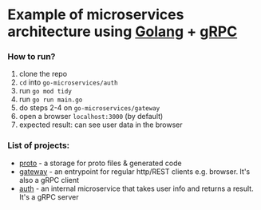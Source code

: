 # Example of microservices architecture using [Golang](https://go.dev/) + [gRPC](https://grpc.io/)

### How to run?
1. clone the repo
2. `cd` into `go-microservices/auth`
3. run `go mod tidy`
4. run `go run main.go`
5. do steps 2-4 on `go-microservices/gateway`
6. open a browser `localhost:3000` (by default)
7. expected result: can see user data in the browser

### List of projects:
- [proto](https://github.com/vadymbarabanov/go-microservices/tree/main/proto) - a storage for proto files & generated code
- [gateway](https://github.com/vadymbarabanov/go-microservices/tree/main/gateway) - an entrypoint for regular http/REST clients e.g. browser. It's also a gRPC client
- [auth](https://github.com/vadymbarabanov/go-microservices/tree/main/auth) - an internal microservice that takes user info and returns a result. It's a gRPC server
